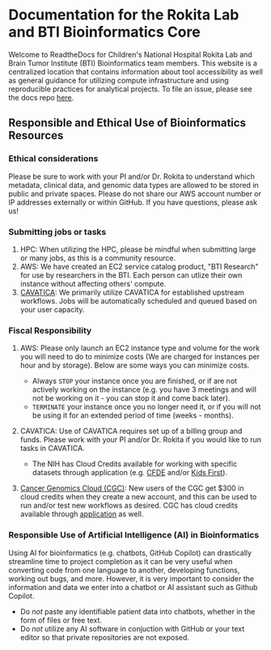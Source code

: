 # Documentation for the Rokita Lab and BTI Bioinformatics Core

Welcome to ReadtheDocs for Children's National Hospital Rokita Lab and Brain Tumor Institute (BTI) Bioinformatics team members.
This website is a centralized location that contains information about tool accessibility as well as general guidance for utilizing compute infrastructure and using reproducible practices for analytical projects.
To file an issue, please see the docs repo [here](https://github.com/childrens-bti/bti-bfx-docs/issues).

## Responsible and Ethical Use of Bioinformatics Resources

### Ethical considerations

Please be sure to work with your PI and/or Dr. Rokita to understand which metadata, clinical data, and genomic data types are allowed to be stored in public and private spaces.
Please do not share our AWS account number or IP addresses externally or within GitHub. 
If you have questions, please ask us!

### Submitting jobs or tasks

1. HPC: When utilizing the HPC, please be mindful when submitting large or many jobs, as this is a community resource.
2. AWS: We have created an EC2 service catalog product, "BTI Research" for use by researchers in the BTI. 
Each person can utlize their own instance without affecting others' compute.
3. [CAVATICA](https://cavatica.sbgenomics.com/): We primarily utilize CAVATICA for established upstream workflows. 
Jobs will be automatically scheduled and queued based on your user capacity.

### Fiscal Responsibility 

1. AWS: Please only launch an EC2 instance type and volume for the work you will need to do to minimize costs (We are charged for instances per hour and by storage). Below are some ways you can minimize costs.
    
    - Always `STOP` your instance once you are finished, or if are not actively working on the instance (e.g. you have 3 meetings and will not be working on it - you can stop it and come back later).
    - `TERMINATE` your instance once you no longer need it, or if you will not be using it for an extended period of time (weeks - months).

2. CAVATICA: Use of CAVATICA requires set up of a billing group and funds.
Please work with your PI and/or Dr. Rokita if you would like to run tasks in CAVATICA.

    - The NIH has Cloud Credits available for working with specific datasets through application (e.g. [CFDE](https://docs.cavatica.org/docs/common-fund-data-ecosystem) and/or [Kids First](https://commonfund.nih.gov/kidsfirst/cloudcredits)).

3. [Cancer Genomics Cloud (CGC)](https://www.cancergenomicscloud.org/): New users of the CGC get $300 in cloud credits when they create a new account, and this can be used to run and/or test new workflows as desired.
CGC has cloud credits available through [application](https://docs.cancergenomicscloud.org/docs/credits) as well.

### Responsible Use of Artificial Intelligence (AI) in Bioinformatics

Using AI for bioinformatics (e.g. chatbots, GitHub Copilot) can drastically streamline time to project completion as it can be very useful when converting code from one language to another, developing functions, working out bugs, and more.
However, it is very important to consider the information and data we enter into a chatbot or AI assistant such as Github Copilot.

  - Do _not_ paste any identifiable patient data into chatbots, whether in the form of files or free text.
  - Do _not_ utilize any AI software in conjuction with GitHub or your text editor so that private repositories are not exposed.

